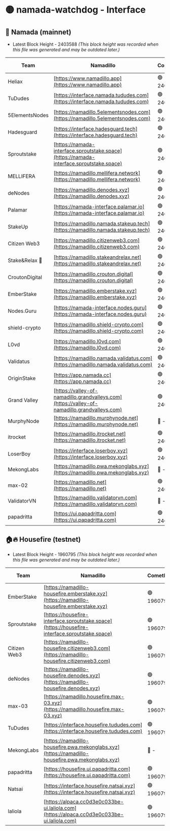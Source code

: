 # 🟡 namada-watchdog - Interface

## 🚀 Namada (mainnet)
- Latest Block Height - 2403588 *(This block height was recorded when this file was generated and may be outdated later.)*

| Team | Namadillo | CometBFT | Indexer | MASP Indexer |
|-|-|-|-|-|
| Heliax | [https://www.namadillo.app](https://www.namadillo.app) | 🟢 2403572 | 🟢 2403572 | 🟢 2403572 |
| TuDudes | [https://interface.namada.tududes.com](https://interface.namada.tududes.com) | 🟢 2403572 | 🟢 2403572 | 🟢 2403572 |
| 5ElementsNodes | [https://namadillo.5elementsnodes.com](https://namadillo.5elementsnodes.com) | 🟢 2403572 | 🟢 2403572 | 🟢 2403572 |
| Hadesguard | [https://interface.hadesguard.tech](https://interface.hadesguard.tech) | 🟢 2403573 | 🟢 2403573 | 🟢 2403573 |
| Sproutstake | [https://namada-interface.sproutstake.space](https://namada-interface.sproutstake.space) | 🟢 2403573 | 🟢 2403573 | 🟢 2403573 |
| MELLIFERA | [https://namadillo.mellifera.network](https://namadillo.mellifera.network) | 🟢 2403574 | 🟢 2403574 | 🟢 2403574 |
| deNodes | [https://namadillo.denodes.xyz](https://namadillo.denodes.xyz) | 🟢 2403575 | 🟢 2403575 | 🟢 2403575 |
| Palamar | [https://namada-interface.palamar.io](https://namada-interface.palamar.io) | 🟢 2403576 | 🟢 2403575 | 🟢 2403575 |
| StakeUp | [https://namadillo.namada.stakeup.tech](https://namadillo.namada.stakeup.tech) | 🟢 2403576 | 🟢 2403576 | 🟢 2403576 |
| Citizen Web3 | [https://namadillo.citizenweb3.com](https://namadillo.citizenweb3.com) | 🟢 2403577 | 🟢 2403576 | 🟢 2403576 |
| Stake&Relax 🦥 | [https://namadillo.stakeandrelax.net](https://namadillo.stakeandrelax.net) | 🟢 2403577 | 🟢 2403577 | 🟢 2403577 |
| CroutonDigital | [https://namadillo.crouton.digital](https://namadillo.crouton.digital) | 🟢 2403578 | 🟢 2403578 | 🟢 2403577 |
| EmberStake | [https://namadillo.emberstake.xyz](https://namadillo.emberstake.xyz) | 🟢 2403578 | 🟢 2403578 | 🟢 2403577 |
| Nodes.Guru | [https://namada-interface.nodes.guru](https://namada-interface.nodes.guru) | 🟢 2403578 | 🟢 2403578 | 🟢 2403578 |
| shield-crypto | [https://namadillo.shield-crypto.com](https://namadillo.shield-crypto.com) | 🟢 2403579 | 🟢 2403579 | 🟢 2403579 |
| L0vd | [https://namadillo.l0vd.com](https://namadillo.l0vd.com) | 🟢 2403580 | 🟢 2403580 | 🟢 2403580 |
| Validatus | [https://namadillo.namada.validatus.com](https://namadillo.namada.validatus.com) | 🟢 2403581 | 🟢 2403580 | 🟢 2403581 |
| OriginStake | [https://app.namada.cc](https://app.namada.cc) | 🟢 2403581 | 🟢 2403581 | 🟢 2403581 |
| Grand Valley | [https://valley-of-namadillo.grandvalleys.com](https://valley-of-namadillo.grandvalleys.com) | 🟢 2403581 | 🟢 2403581 | 🟢 2403581 |
| MurphyNode | [https://namadillo.murphynode.net](https://namadillo.murphynode.net) | 🔴 - | 🔴 - | 🔴 - |
| itrocket | [https://namadillo.itrocket.net](https://namadillo.itrocket.net) | 🟢 2403584 | 🟢 2403584 | 🟢 2403583 |
| LoserBoy | [https://interface.loserboy.xyz](https://interface.loserboy.xyz) | 🟢 2403584 | 🟢 2403584 | 🟢 2403584 |
| MekongLabs | [https://namadillo.pwa.mekonglabs.xyz](https://namadillo.pwa.mekonglabs.xyz) | 🔴 - | 🔴 - | 🔴 - |
| max-02 | [https://namadillo.net](https://namadillo.net) | 🟢 2403585 | 🟢 2403585 | 🟢 2403585 |
| ValidatorVN | [https://namadillo.validatorvn.com](https://namadillo.validatorvn.com) | 🔴 - | 🔴 - | 🔴 - |
| papadritta | [https://ui.papadritta.com](https://ui.papadritta.com) | 🟢 2403588 | 🟢 2403588 | 🟢 2403587 |

## 🏠🔥 Housefire (testnet)
- Latest Block Height - 1960795 *(This block height was recorded when this file was generated and may be outdated later.)*

| Team | Namadillo | CometBFT | Indexer | MASP Indexer |
|-|-|-|-|-|
| EmberStake | [https://namadillo-housefire.emberstake.xyz](https://namadillo-housefire.emberstake.xyz) | 🟢 1960792 | 🟢 1960791 | 🟢 1960792 |
| Sproutstake | [https://housefire-interface.sproutstake.space](https://housefire-interface.sproutstake.space) | 🟢 1960792 | 🟢 1960792 | 🟢 1960792 |
| Citizen Web3 | [https://namadillo-housefire.citizenweb3.com](https://namadillo-housefire.citizenweb3.com) | 🟢 1960792 | 🔴 1887621 | 🟢 1960792 |
| deNodes | [https://namadillo-housefire.denodes.xyz](https://namadillo-housefire.denodes.xyz) | 🟢 1960793 | 🟢 1960793 | 🟢 1960793 |
| max-03 | [https://namadillo.housefire.max-03.xyz](https://namadillo.housefire.max-03.xyz) | 🟢 1960793 | 🟢 1960793 | 🟢 1960793 |
| TuDudes | [https://interface.housefire.tududes.com](https://interface.housefire.tududes.com) | 🟢 1960794 | 🔴 1896505 | 🟢 1960793 |
| MekongLabs | [https://namadillo-housefire.pwa.mekonglabs.xyz](https://namadillo-housefire.pwa.mekonglabs.xyz) | 🔴 - | 🔴 - | 🔴 - |
| papadritta | [https://housefire.ui.papadritta.com](https://housefire.ui.papadritta.com) | 🟢 1960794 | 🟢 1960794 | 🟢 1960794 |
| Natsai | [https://interface.housefire.natsai.xyz](https://interface.housefire.natsai.xyz) | 🟢 1960794 | 🟢 1960794 | 🟢 1960794 |
| laliola | [https://alpaca.cc0d3e0c033be-ui.laliola.com](https://alpaca.cc0d3e0c033be-ui.laliola.com) | 🟢 1960795 | 🟢 1960795 | 🟢 1960795 |

